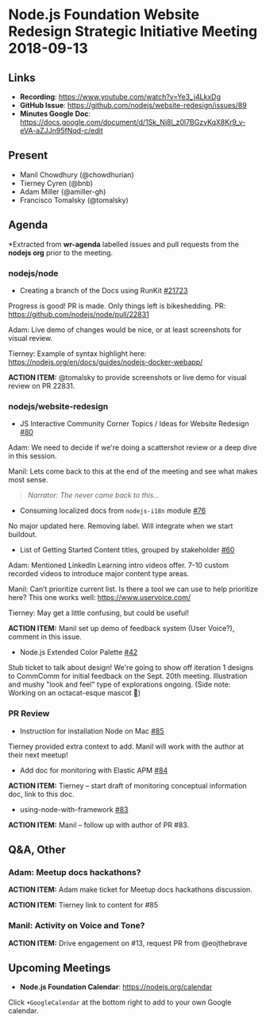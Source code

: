 # Node.js Foundation Website Redesign Strategic Initiative Meeting 2018-09-13

## Links

* **Recording**: https://www.youtube.com/watch?v=Ye3_j4LkxDg
* **GitHub Issue**: https://github.com/nodejs/website-redesign/issues/89
* **Minutes Google Doc**: https://docs.google.com/document/d/1Sk_Ni8l_z0l7BGzvKqX8Kr9_v-eVA-aZJJn95fNqd-c/edit

## Present

- Manil Chowdhury (@chowdhurian)
- Tierney Cyren (@bnb)
- Adam Miller (@amiller-gh)
- Francisco Tomalsky (@tomalsky)

## Agenda

*Extracted from **wr-agenda** labelled issues and pull requests from the **nodejs org** prior to the meeting.

### nodejs/node

* Creating a branch of the Docs using RunKit [#21723](https://github.com/nodejs/node/issues/21723)

Progress is good! PR is made. Only things left is bikeshedding.
PR: https://github.com/nodejs/node/pull/22831

Adam: Live demo of changes would be nice, or at least screenshots for visual review.

Tierney: Example of syntax highlight here: https://nodejs.org/en/docs/guides/nodejs-docker-webapp/

**ACTION ITEM:** @tomalsky to provide screenshots or live demo for visual review on PR 22831.

### nodejs/website-redesign

* JS Interactive Community Corner Topics / Ideas for Website Redesign [#80](https://github.com/nodejs/website-redesign/issues/80)

Adam: We need to decide if we're doing a scattershot review or a deep dive in this session.

Manil: Lets come back to this at the end of the meeting and see what makes most sense.

> _Narrator: The never came back to this..._

* Consuming localized docs from `nodejs-i18n` module [#76](https://github.com/nodejs/website-redesign/issues/76)

No major updated here. Removing label. Will integrate when we start buildout.

* List of Getting Started Content titles, grouped by stakeholder  [#60](https://github.com/nodejs/website-redesign/issues/60)

Adam: Mentioned LinkedIn Learning intro videos offer. 7-10 custom recorded videos to introduce major content type areas.

Manil: Can’t prioritize current list. Is there a tool we can use to help prioritize here? This one works well: https://www.uservoice.com/

Tierney: May get a little confusing, but could be useful!

**ACTION ITEM:** Manil set up demo of feedback system (User Voice?), comment in this issue.

* Node.js Extended Color Palette  [#42](https://github.com/nodejs/website-redesign/issues/42)

Stub ticket to talk about design! We're going to show off iteration 1 designs to CommComm for initial feedback on the Sept. 20th meeting. Illustration and mushy "look and feel" type of explorations ongoing. (Side note: Working on an octacat-esque mascot :tada:)

### PR Review

* Instruction for installation Node on Mac [#85](https://github.com/nodejs/website-redesign/pull/85)

Tierney provided extra context to add. Manil will work with the author at their next meetup!

* Add doc for monitoring with Elastic APM [#84](https://github.com/nodejs/website-redesign/pull/84)

**ACTION ITEM:** Tierney – start draft of monitoring conceptual information doc, link to this doc.

* using-node-with-framework [#83](https://github.com/nodejs/website-redesign/pull/83)

**ACTION ITEM:** Manil – follow up with author of PR #83.

## Q&A, Other

### Adam: Meetup docs hackathons?

**ACTION ITEM:** Adam make ticket for Meetup docs hackathons discussion.

**ACTION ITEM:** Tierney link to content for #85

### Manil: Activity on Voice and Tone?

**ACTION ITEM:** Drive engagement on #13, request PR from @eojthebrave

## Upcoming Meetings

* **Node.js Foundation Calendar**: https://nodejs.org/calendar

Click `+GoogleCalendar` at the bottom right to add to your own Google calendar.
